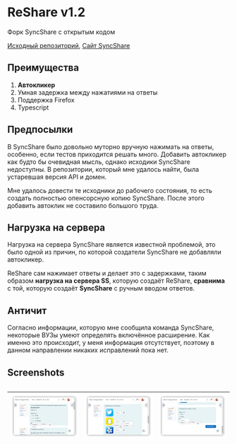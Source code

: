 # ReShare v1.2
Форк SyncShare с открытым кодом

[Исходный репозиторий](https://github.com/naloaty/syncshare-extension),
[Сайт SyncShare](https://syncshare.naloaty.me/)
## Преимущества
1. **Автокликер**
2. Умная задержка между нажатиями на ответы
3. Поддержка Firefox
4. Typescript

## Предпосылки
В SyncShare было довольно муторно вручную нажимать на ответы, особенно, если тестов приходится решать много. Добавить автокликер как будто бы очевидная мысль, однако исходики SyncShare недоступны. В репозитории, который мне удалось найти, была устаревшая версия API и домен.

Мне удалось довести те исходники до рабочего состояния, то есть создать полностью опенсорсную копию SyncShare. После этого добавить автоклик не составило большого труда.

## Нагрузка на сервера
Нагрузка на сервера SyncShare является известной проблемой, это было одной из причин, по которой создатели SyncShare не добавляли автокликер.

ReShare сам нажимает ответы и делает это с задержками, таким образом **нагрузка на сервера SS**, которую создаёт ReShare, **сравнима** с той, которую создаёт **SyncShare** с ручным вводом ответов.

## Античит
Согласно информации, которую мне сообщила команда SyncShare, некоторые ВУЗы умеют определять включённое расширение. Как именно это происходит, у меня информация отсутствует, поэтому в данном направлении никаких исправлений пока нет.
## Screenshots
<div markdown="block" style="overflow-x: scroll;">

| ![](screenshots/demo-1.png) | ![](screenshots/demo-2.png) | ![](screenshots/demo-3.png) |
| --- | --- | --- |

</div>
